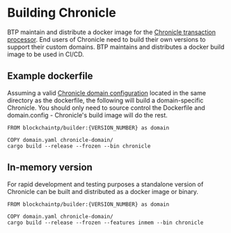 # Building Chronicle

BTP maintain and distribute a docker image for the [Chronicle transaction
processor](chronicle_architecture#transaction-processor). End users of
Chronicle need to build their own versions to support their custom domains. BTP
maintains and distributes a docker build image to be used in CI/CD.

## Example dockerfile

Assuming a valid [Chronicle domain configuration](domain_modelling) located
in the same directory as the dockerfile, the following will build a
domain-specific Chronicle. You should only need to source control the Dockerfile
and domain.config - Chronicle's build image will do the rest.

```docker
FROM blockchaintp/builder:{VERSION_NUMBER} as domain

COPY domain.yaml chronicle-domain/
cargo build --release --frozen --bin chronicle

```

## In-memory version

For rapid development and testing purposes a standalone version of Chronicle
can be built and distributed as a docker image or binary.

```docker
FROM blockchaintp/builder:{VERSION_NUMBER} as domain

COPY domain.yaml chronicle-domain/
cargo build --release --frozen --features inmem --bin chronicle

```
